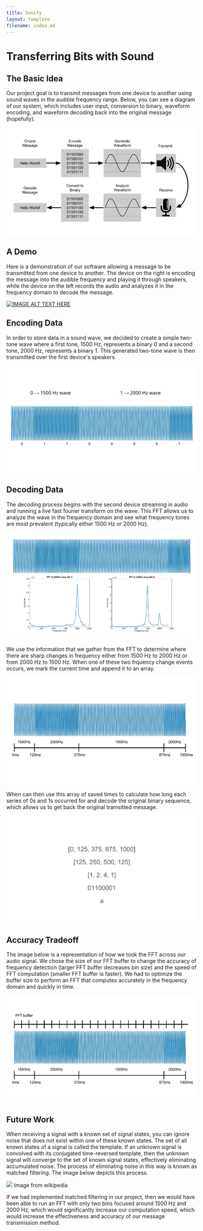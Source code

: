 ```yaml
---
title: Sonify
layout: template
filename: index.md
---
```


# Transferring Bits with Sound

## The Basic Idea

Our project goal is to transmit messages from one device to another using sound waves in the audible frequency range. Below, you can see a diagram of our system, which includes user input, conversion to binary, waveform encoding, and waveform decoding back into the original message (hopefully).

![](images/systemDiagram.png?raw=true)

## A Demo

Here is a demonstration of our software allowing a message to be transmitted from one device to another. The device on the right is encoding the message into the audible frequency and playing it through speakers, while the device on the left records the audio and analyzes it in the frequency domain to decode the message.

[![IMAGE ALT TEXT HERE](http://img.youtube.com/vi/YD8VOvXGZOg/0.jpg)](http://www.youtube.com/watch?v=YD8VOvXGZOg)

## Encoding Data

In order to store data in a sound wave, we decided to create a simple two-tone wave where a first tone, 1500 Hz, represents a binary 0 and a second tone, 2000 Hz, represents a binary 1. This generated two-tone wave is then transmitted over the first device's speakers.

![](images/encode.png?raw=true)

## Decoding Data

The decoding process begins with the second device streaming in audio and running a live fast fourier transform on the wave. This FFT allows us to analyze the wave in the frequency domain and see what frequency tones are most prevalent (typically either 1500 Hz or 2000 Hz).

![](images/decode.png?raw=true)

We use the information that we gather from the FFT to determine where there are sharp changes in frequency either from 1500 Hz to 2000 Hz or from 2000 Hz to 1500 Hz. When one of these two frquency change events occurs, we mark the current time and append it to an array.

![](images/decode1.png?raw=true)

When can then use this array of saved times to calculate how long each series of 0s and 1s occurred for and decode the original binary sequence, which allows us to get back the original tramsitted message.

![](images/decode2.png?raw=true)

## Accuracy Tradeoff

The image below is a representation of how we took the FFT across our audio signal. We chose the size of our FFT buffer to change the accuracy of frequency detection (larger FFT buffer decreases bin size) and the speed of FFT computation (smaller FFT buffer is faster). We had to optimize the buffer size to perform an FFT that computes accurately in the frequency domain and quickly in time.

![](images/tradeoff.png?raw=true)

## Future Work

When receiving a signal with a known set of signal states, you can ignore noise that does not exist within one of these known states. The set of all known states of a signal is called the template. If an unknown signal is convolved with its conjugated time-reversed template, then the unknown signal will converge to the set of known signal states, effectively eliminating accumulated noise. The process of eliminating noise in this way is known as matched filtering. The image below depicts this process.

![](https://upload.wikimedia.org/wikipedia/commons/9/91/Matched_Filter_Total_System.jpg?raw=true)
Image from wikipedia

If we had implemented matched filtering in our project, then we would have been able to run an FFT with only two bins focused around 1500 Hz and 2000 Hz, which would significantly increase our computation speed, which would increase the effectiveness and accuracy of our message transmission method.
